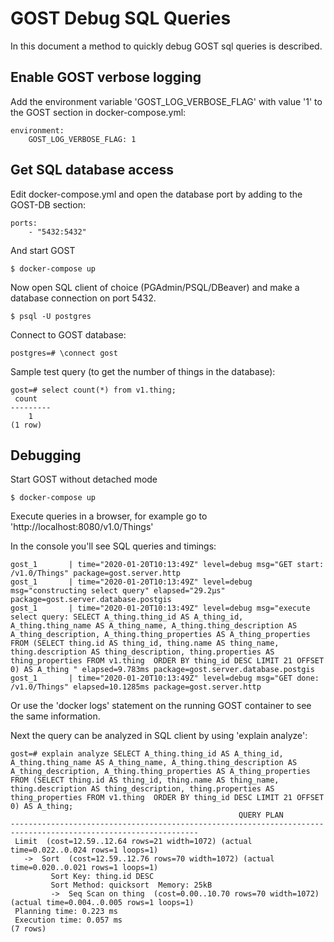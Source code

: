 # GOST Debug SQL Queries

In this document a method to quickly debug GOST sql queries is described. 

## Enable GOST verbose logging

Add the environment variable 'GOST_LOG_VERBOSE_FLAG' with value '1' to the GOST section in docker-compose.yml:

```
environment:
    GOST_LOG_VERBOSE_FLAG: 1
```

## Get SQL database access

Edit docker-compose.yml and open the database port by adding to the GOST-DB section:

```
ports:
    - "5432:5432"
```

And start GOST

```
$ docker-compose up
```

Now open SQL client of choice (PGAdmin/PSQL/DBeaver) and make a database connection on port 5432.

```
$ psql -U postgres
```

Connect to GOST database:

```
postgres=# \connect gost
```

Sample test query (to get the number of things in the database):

```
gost=# select count(*) from v1.thing;
 count
---------
    1
(1 row)
```

## Debugging

Start GOST without detached mode

```
$ docker-compose up
```

Execute queries in a browser, for example go to 'http://localhost:8080/v1.0/Things'

In the console you'll see SQL queries and timings:

```
gost_1       | time="2020-01-20T10:13:49Z" level=debug msg="GET start: /v1.0/Things" package=gost.server.http
gost_1       | time="2020-01-20T10:13:49Z" level=debug msg="constructing select query" elapsed="29.2µs" package=gost.server.database.postgis
gost_1       | time="2020-01-20T10:13:49Z" level=debug msg="execute select query: SELECT A_thing.thing_id AS A_thing_id, A_thing.thing_name AS A_thing_name, A_thing.thing_description AS A_thing_description, A_thing.thing_properties AS A_thing_properties FROM (SELECT thing.id AS thing_id, thing.name AS thing_name, thing.description AS thing_description, thing.properties AS thing_properties FROM v1.thing  ORDER BY thing_id DESC LIMIT 21 OFFSET 0) AS A_thing " elapsed=9.783ms package=gost.server.database.postgis
gost_1       | time="2020-01-20T10:13:49Z" level=debug msg="GET done: /v1.0/Things" elapsed=10.1285ms package=gost.server.http
```

Or use the 'docker logs' statement on the running GOST container to see the same information.

Next the query can be analyzed in SQL client by using 'explain analyze':

```
gost=# explain analyze SELECT A_thing.thing_id AS A_thing_id, A_thing.thing_name AS A_thing_name, A_thing.thing_description AS A_thing_description, A_thing.thing_properties AS A_thing_properties FROM (SELECT thing.id AS thing_id, thing.name AS thing_name, thing.description AS thing_description, thing.properties AS thing_properties FROM v1.thing  ORDER BY thing_id DESC LIMIT 21 OFFSET 0) AS A_thing;
                                                   QUERY PLAN
----------------------------------------------------------------------------------------------------------------
 Limit  (cost=12.59..12.64 rows=21 width=1072) (actual time=0.022..0.024 rows=1 loops=1)
   ->  Sort  (cost=12.59..12.76 rows=70 width=1072) (actual time=0.020..0.021 rows=1 loops=1)
         Sort Key: thing.id DESC
         Sort Method: quicksort  Memory: 25kB
         ->  Seq Scan on thing  (cost=0.00..10.70 rows=70 width=1072) (actual time=0.004..0.005 rows=1 loops=1)
 Planning time: 0.223 ms
 Execution time: 0.057 ms
(7 rows)
```


